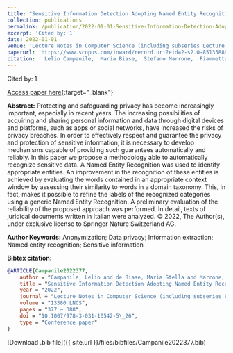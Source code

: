 ```yaml
---
title: "Sensitive Information Detection Adopting Named Entity Recognition: A Proposed Methodology"
collection: publications
permalink: /publication/2022-01-01-Sensitive-Information-Detection-Adopting-Named-Entity-Recognition-A-Proposed-Methodology
excerpt: 'Cited by: 1'
date: 2022-01-01
venue: 'Lecture Notes in Computer Science (including subseries Lecture Notes in Artificial Intelligence and Lecture Notes in Bioinformatics)'
paperurl: 'https://www.scopus.com/inward/record.uri?eid=2-s2.0-85135889610&doi=10.1007%2f978-3-031-10542-5_26&partnerID=40&md5=3f22e351a3b3a961fed6a8cbe9a61cba'
citation: ' Lelio Campanile,  Maria Biase,  Stefano Marrone,  Fiammetta Marulli,  Mariapia Raimondo,  Laura Verde, &quot;Sensitive Information Detection Adopting Named Entity Recognition: A Proposed Methodology.&quot; Lecture Notes in Computer Science (including subseries Lecture Notes in Artificial Intelligence and Lecture Notes in Bioinformatics), 2022.'
---
```

Cited by: 1

[Access paper here](https://www.scopus.com/inward/record.uri?eid=2-s2.0-85135889610&doi=10.1007%2f978-3-031-10542-5_26&partnerID=40&md5=3f22e351a3b3a961fed6a8cbe9a61cba){:target="_blank"}

 __Abstract:__ Protecting and safeguarding privacy has become increasingly important, especially in recent years. The increasing possibilities of acquiring and sharing personal information and data through digital devices and platforms, such as apps or social networks, have increased the risks of privacy breaches. In order to effectively respect and guarantee the privacy and protection of sensitive information, it is necessary to develop mechanisms capable of providing such guarantees automatically and reliably. In this paper we propose a methodology able to automatically recognize sensitive data. A Named Entity Recognition was used to identify appropriate entities. An improvement in the recognition of these entities is achieved by evaluating the words contained in an appropriate context window by assessing their similarity to words in a domain taxonomy. This, in fact, makes it possible to refine the labels of the recognized categories using a generic Named Entity Recognition. A preliminary evaluation of the reliability of the proposed approach was performed. In detail, texts of juridical documents written in Italian were analyzed. © 2022, The Author(s), under exclusive license to Springer Nature Switzerland AG.

 __Author Keywords:__ Anonymization; Data privacy; Information extraction; Named entity recognition; Sensitive information

 __Bibtex citation:__ 
```bibtex 
@ARTICLE{Campanile2022377,
    author = "Campanile, Lelio and de Biase, Maria Stella and Marrone, Stefano and Marulli, Fiammetta and Raimondo, Mariapia and Verde, Laura",
    title = "Sensitive Information Detection Adopting Named Entity Recognition: A Proposed Methodology",
    year = "2022",
    journal = "Lecture Notes in Computer Science (including subseries Lecture Notes in Artificial Intelligence and Lecture Notes in Bioinformatics)",
    volume = "13380 LNCS",
    pages = "377 – 388",
    doi = "10.1007/978-3-031-10542-5\_26",
    type = "Conference paper"
}

``` 
[Download .bib file]({{ site.url }}/files/bibfiles/Campanile2022377.bib) 
